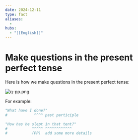 ```yaml
---
date: 2024-12-11
type: fact
aliases:
  -
hubs:
  - "[[English]]"
---
```


# Make questions in the present perfect tense

Here is how we make questions in the present perfect tense:

![q-pp.png](../assets/imgs/q-pp.png)

For example:
```py
"What have I done?"
#            ^^^^ past participle

"How has he slept in that tent?"
#           ^^^^^ ^^^^^^^^^^^^
#           (PP)  add some more details

```

